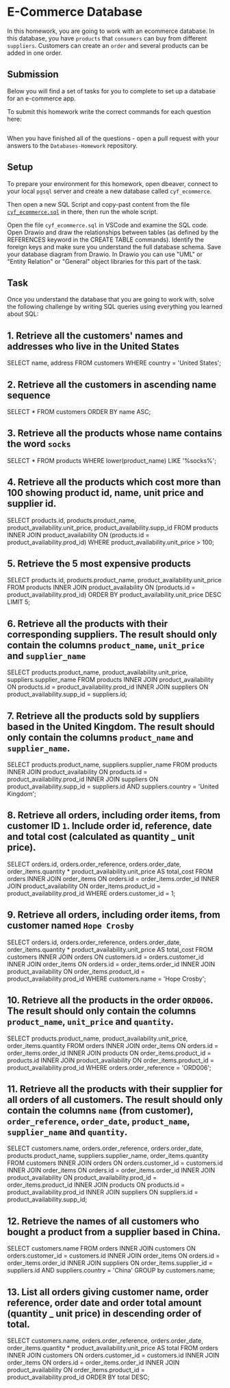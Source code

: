 # E-Commerce Database

In this homework, you are going to work with an ecommerce database. In this database, you have `products` that `consumers` can buy from different `suppliers`. Customers can create an `order` and several products can be added in one order.

## Submission

Below you will find a set of tasks for you to complete to set up a database for an e-commerce app.

To submit this homework write the correct commands for each question here:

```sql


```

When you have finished all of the questions - open a pull request with your answers to the `Databases-Homework` repository.

## Setup

To prepare your environment for this homework, open dbeaver, connect to your local `pgsql` server and create a new database called `cyf_ecommerce`.

Then open a new SQL Script and copy-past content from the file [`cyf_ecommerce.sql`](./cyf_ecommerce.sql) in there, then run the whole script.

Open the file `cyf_ecommerce.sql` in VSCode and examine the SQL code. Open Drawio and draw the relationships between tables (as defined by the REFERENCES keyword in the CREATE TABLE commands). Identify the foreign keys and make sure you understand the full database schema.
Save your database diagram from Drawio. In Drawio you can use "UML" or "Entity Relation" or "General" object libraries for this part of the task.

## Task

Once you understand the database that you are going to work with, solve the following challenge by writing SQL queries using everything you learned about SQL:

## 1. Retrieve all the customers' names and addresses who live in the United States

SELECT name, address FROM customers WHERE country = 'United States';

## 2. Retrieve all the customers in ascending name sequence

SELECT \* FROM customers ORDER BY name ASC;

## 3. Retrieve all the products whose name contains the word `socks`

SELECT \* FROM products WHERE lower(product_name) LIKE '%socks%';

## 4. Retrieve all the products which cost more than 100 showing product id, name, unit price and supplier id.

SELECT products.id, products.product_name, product_availability.unit_price, product_availability.supp_id
FROM products
INNER JOIN product_availability
ON (products.id = product_availability.prod_id)
WHERE product_availability.unit_price > 100;

## 5. Retrieve the 5 most expensive products

SELECT products.id, products.product_name, product_availability.unit_price
FROM products
INNER JOIN product_availability
ON (products.id = product_availability.prod_id)
ORDER BY product_availability.unit_price DESC
LIMIT 5;

## 6. Retrieve all the products with their corresponding suppliers. The result should only contain the columns `product_name`, `unit_price` and `supplier_name`

SELECT products.product_name, product_availability.unit_price, suppliers.supplier_name
FROM products
INNER JOIN product_availability
ON products.id = product_availability.prod_id
INNER JOIN suppliers
ON product_availability.supp_id = suppliers.id;

## 7. Retrieve all the products sold by suppliers based in the United Kingdom. The result should only contain the columns `product_name` and `supplier_name`.

SELECT products.product_name, suppliers.supplier_name
FROM products
INNER JOIN product_availability
ON products.id = product_availability.prod_id
INNER JOIN suppliers
ON product_availability.supp_id = suppliers.id AND suppliers.country = 'United Kingdom';

## 8. Retrieve all orders, including order items, from customer ID `1`. Include order id, reference, date and total cost (calculated as quantity \_ unit price).

SELECT orders.id, orders.order_reference, orders.order_date, order_items.quantity \* product_availability.unit_price AS total_cost
FROM orders
INNER JOIN order_items
ON orders.id = order_items.order_id
INNER JOIN product_availability
ON order_items.product_id = product_availability.prod_id
WHERE orders.customer_id = 1;

## 9. Retrieve all orders, including order items, from customer named `Hope Crosby`

SELECT orders.id, orders.order_reference, orders.order_date, order_items.quantity \* product_availability.unit_price AS total_cost
FROM customers
INNER JOIN orders
ON customers.id = orders.customer_id
INNER JOIN order_items
ON orders.id = order_items.order_id
INNER JOIN product_availability
ON order_items.product_id = product_availability.prod_id
WHERE customers.name = 'Hope Crosby';

## 10. Retrieve all the products in the order `ORD006`. The result should only contain the columns `product_name`, `unit_price` and `quantity`.

SELECT products.product_name, product_availability.unit_price, order_items.quantity
FROM orders
INNER JOIN order_items
ON orders.id = order_items.order_id
INNER JOIN products
ON order_items.product_id = products.id
INNER JOIN product_availability
ON order_items.product_id = product_availability.prod_id
WHERE orders.order_reference = 'ORD006';

## 11. Retrieve all the products with their supplier for all orders of all customers. The result should only contain the columns `name` (from customer), `order_reference`, `order_date`, `product_name`, `supplier_name` and `quantity`.

SELECT customers.name, orders.order_reference, orders.order_date, products.product_name, suppliers.supplier_name, order_items.quantity
FROM customers
INNER JOIN orders
ON orders.customer_id = customers.id
INNER JOIN order_items
ON orders.id = order_items.order_id
INNER JOIN product_availability
ON product_availability.prod_id = order_items.product_id
INNER JOIN products
ON products.id = product_availability.prod_id
INNER JOIN suppliers
ON suppliers.id = product_availability.supp_id;

## 12. Retrieve the names of all customers who bought a product from a supplier based in China.

SELECT customers.name
FROM orders
INNER JOIN customers
ON orders.customer_id = customers.id
INNER JOIN order_items
ON orders.id = order_items.order_id
INNER JOIN suppliers
ON order_items.supplier_id = suppliers.id AND suppliers.country = 'China'
GROUP by customers.name;

## 13. List all orders giving customer name, order reference, order date and order total amount (quantity \_ unit price) in descending order of total.

SELECT customers.name, orders.order_reference, orders.order_date, order_items.quantity \* product_availability.unit_price AS total
FROM orders
INNER JOIN customers
ON orders.customer_id = customers.id
INNER JOIN order_items
ON orders.id = order_items.order_id
INNER JOIN product_availability
ON order_items.product_id = product_availability.prod_id
ORDER BY total DESC;

